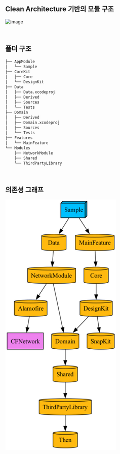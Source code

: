 ## Clean Architecture 기반의 모듈 구조
![image](https://github.com/user-attachments/assets/1aaa73d0-e3c2-4fb3-9e7a-d967c8439295)

<br>

## 폴더 구조
```
├── AppModule
│   └── Sample
├── CoreKit
│   ├── Core
│   └── DesignKit
├── Data
│   ├── Data.xcodeproj
│   ├── Derived
│   ├── Sources
│   └── Tests
├── Domain
│   ├── Derived
│   ├── Domain.xcodeproj
│   ├── Sources
│   └── Tests
├── Features
│   └── MainFeature
└── Modules
    ├── NetworkModule
    ├── Shared
    └── ThirdPartyLibrary
```

<br>

## 의존성 그래프
<img src="https://github.com/junlight94/Tuist_Template/blob/main/TestProject/graph.png" width=350/>

